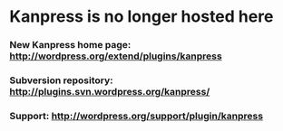 # Kanpress is no longer hosted here #

### New Kanpress home page: http://wordpress.org/extend/plugins/kanpress ###
### Subversion repository: http://plugins.svn.wordpress.org/kanpress/ ###
### Support: http://wordpress.org/support/plugin/kanpress ###

